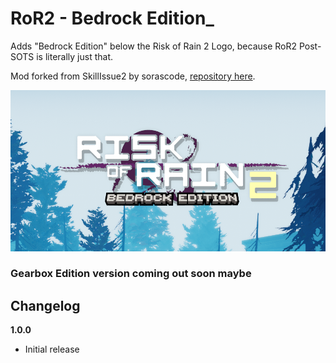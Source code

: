# RoR2 - Bedrock Edition_
Adds "Bedrock Edition" below the Risk of Rain 2 Logo, because RoR2 Post-SOTS is literally just that.

Mod forked from SkillIssue2 by sorascode, [repository here](https://github.com/sorascode/SkillIssue2).

![](bg.png "Risk of Rain 2, Bedrock Edition Logo")

### Gearbox Edition version coming out soon maybe

## Changelog

**1.0.0**

* Initial release
